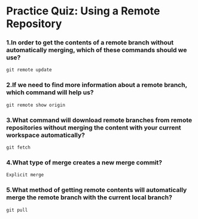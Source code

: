 # Practice Quiz: Using a Remote Repository

### 1.In order to get the contents of a remote branch without automatically merging, which of these commands should we use?

    git remote update

### 2.If we need to find more information about a remote branch, which command will help us?

    git remote show origin

### 3.What command will download remote branches from remote repositories without merging the content with your current workspace automatically?

    git fetch

### 4.What type of merge creates a new merge commit?

    Explicit merge

### 5.What method of getting remote contents will automatically merge the remote branch with the current local branch?

    git pull

